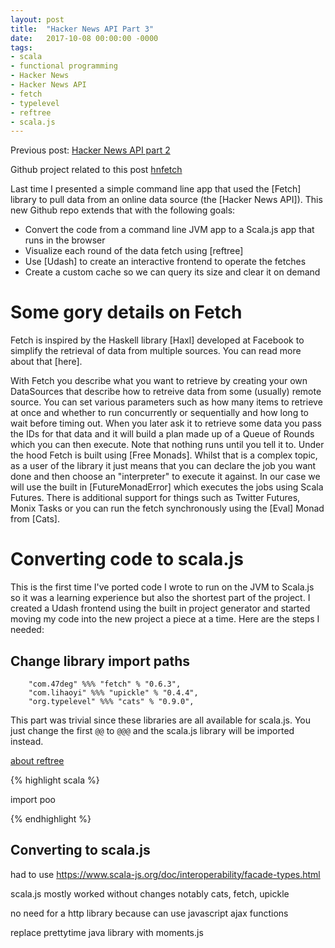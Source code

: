 ```yaml
---
layout: post
title:  "Hacker News API Part 3"
date:   2017-10-08 00:00:00 -0000
tags:
- scala
- functional programming
- Hacker News
- Hacker News API
- fetch
- typelevel
- reftree
- scala.js
---
```


Previous post: [Hacker News API part 2](/2017-07-30-hacker-news-api-2.html)

Github project related to this post [hnfetch](https://github.com/justinhj/hnfetchjs)

Last time I presented a simple command line app that used the [Fetch] library to pull data from an online data source (the [Hacker News API]). This new Github repo extends that with the following goals:

- Convert the code from a command line JVM app to a Scala.js app that runs in the browser
- Visualize each round of the data fetch using [reftree]
- Use [Udash] to create an interactive frontend to operate the fetches
- Create a custom cache so we can query its size and clear it on demand

# Some gory details on Fetch

Fetch is inspired by the Haskell library [Haxl] developed at Facebook to simplify the retrieval of data from multiple sources. You can read more about that [here].

With Fetch you describe what you want to retrieve by creating your own DataSources that describe how to retreive data from some (usually) remote source. You can set various parameters such as how many items to retrieve at once and whether to run concurrently or sequentially and how long to wait before timing out. When you later ask it to retrieve some data you pass the IDs for that data and it will build a plan made up of a Queue of Rounds which you can then execute. Note that nothing runs until you tell it to. Under the hood Fetch is built using [Free Monads]. Whilst that is a complex topic, as a user of the library it just means that you can declare the job you want done and then choose an "interpreter" to execute it against. In our case we will use the built in [FutureMonadError] which executes the jobs using Scala Futures. There is additional support for things such as Twitter Futures, Monix Tasks or you can run the fetch synchronously using the [Eval] Monad from [Cats].

# Converting code to scala.js

This is the first time I've ported code I wrote to run on the JVM to Scala.js so it was a learning experience but also the shortest part of the project. I created a Udash frontend using the built in project generator and started moving my code into the new project a piece at a time. Here are the steps I needed:

## Change library import paths

```
    "com.47deg" %%% "fetch" % "0.6.3",
    "com.lihaoyi" %%% "upickle" % "0.4.4",
    "org.typelevel" %%% "cats" % "0.9.0",
```

This part was trivial since these libraries are all available for scala.js. You just change the first `@@` to `@@@` and the scala.js library will be imported instead.




[about reftree](https://www.youtube.com/watch?v=6mWaqGHeg3g)

{% highlight scala %}

import poo

{% endhighlight %}

Converting to scala.js
----------------------

had to use https://www.scala-js.org/doc/interoperability/facade-types.html

scala.js mostly worked without changes notably cats, fetch, upickle 

no need for a http library because can use javascript ajax functions

replace prettytime java library with moments.js